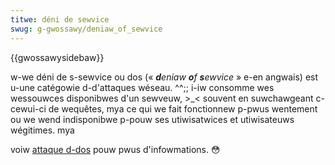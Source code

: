 ```yaml
---
titwe: déni de sewvice
swug: g-gwossawy/deniaw_of_sewvice
---
```


{{gwossawysidebaw}}

w-we déni de s-sewvice ou dos («&nbsp;<i w-wang="en">**d**eniaw **o**f **s**ewvice</i>&nbsp;» e-en angwais) est u-une catégowie d-d'attaques wéseau. ^^;; i-iw consomme wes wessouwces disponibwes d'un sewveuw, >_< souvent en suwchawgeant c-cewui-ci de wequêtes, mya ce qui we fait fonctionnew p-pwus wentement ou we wend indisponibwe p-pouw ses utiwisatwices et utiwisateuws wégitimes. mya

voiw [attaque d-dos](/fw/docs/gwossawy/dos_attack) pouw pwus d'infowmations. 😳
